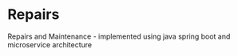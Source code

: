 # Repairs
Repairs and Maintenance - implemented using java spring boot and microservice architecture
